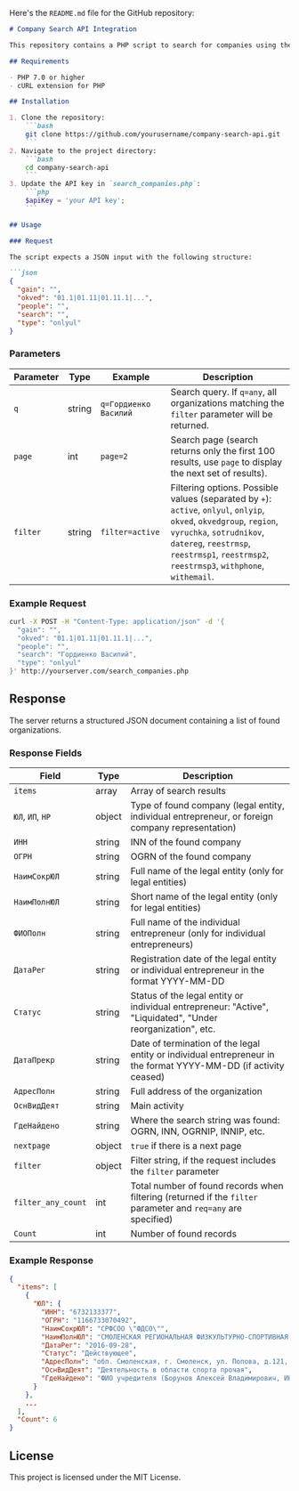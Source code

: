 Here's the `README.md` file for the GitHub repository:

```markdown
# Company Search API Integration

This repository contains a PHP script to search for companies using the FNS (Federal Tax Service) API.

## Requirements

- PHP 7.0 or higher
- cURL extension for PHP

## Installation

1. Clone the repository:
    ```bash
    git clone https://github.com/yourusername/company-search-api.git
    ```
2. Navigate to the project directory:
    ```bash
    cd company-search-api
    ```
3. Update the API key in `search_companies.php`:
    ```php
    $apiKey = 'your API key';
    ```

## Usage

### Request

The script expects a JSON input with the following structure:

```json
{
  "gain": "", 
  "okved": "01.1|01.11|01.11.1|...",
  "people": "",
  "search": "", 
  "type": "onlyul"
}
```

### Parameters

| Parameter | Type   | Example                 | Description                                                                                                                                                           |
|-----------|--------|-------------------------|-----------------------------------------------------------------------------------------------------------------------------------------------------------------------|
| `q`       | string | `q=Гордиенко Василий`   | Search query. If `q=any`, all organizations matching the `filter` parameter will be returned.                                                                         |
| `page`    | int    | `page=2`                | Search page (search returns only the first 100 results, use `page` to display the next set of results).                                                               |
| `filter`  | string | `filter=active`         | Filtering options. Possible values (separated by `+`): `active`, `onlyul`, `onlyip`, `okved`, `okvedgroup`, `region`, `vyruchka`, `sotrudnikov`, `datereg`, `reestrmsp`, `reestrmsp1`, `reestrmsp2`, `reestrmsp3`, `withphone`, `withemail`. |

### Example Request

```bash
curl -X POST -H "Content-Type: application/json" -d '{
  "gain": "", 
  "okved": "01.1|01.11|01.11.1|...",
  "people": "",
  "search": "Гордиенко Василий", 
  "type": "onlyul"
}' http://yourserver.com/search_companies.php
```

## Response

The server returns a structured JSON document containing a list of found organizations.

### Response Fields

| Field         | Type   | Description                                                                                                      |
|---------------|--------|------------------------------------------------------------------------------------------------------------------|
| `items`       | array  | Array of search results                                                                                          |
| `ЮЛ`, `ИП`, `НР` | object | Type of found company (legal entity, individual entrepreneur, or foreign company representation)                |
| `ИНН`         | string | INN of the found company                                                                                         |
| `ОГРН`        | string | OGRN of the found company                                                                                        |
| `НаимСокрЮЛ`  | string | Full name of the legal entity (only for legal entities)                                                          |
| `НаимПолнЮЛ`  | string | Short name of the legal entity (only for legal entities)                                                         |
| `ФИОПолн`     | string | Full name of the individual entrepreneur (only for individual entrepreneurs)                                     |
| `ДатаРег`     | string | Registration date of the legal entity or individual entrepreneur in the format YYYY-MM-DD                        |
| `Статус`      | string | Status of the legal entity or individual entrepreneur: "Active", "Liquidated", "Under reorganization", etc.       |
| `ДатаПрекр`   | string | Date of termination of the legal entity or individual entrepreneur in the format YYYY-MM-DD (if activity ceased) |
| `АдресПолн`   | string | Full address of the organization                                                                                 |
| `ОснВидДеят`  | string | Main activity                                                                                                    |
| `ГдеНайдено`  | string | Where the search string was found: OGRN, INN, OGRNIP, INNIP, etc.                                                |
| `nextpage`    | object | `true` if there is a next page                                                                                   |
| `filter`      | object | Filter string, if the request includes the `filter` parameter                                                    |
| `filter_any_count` | int | Total number of found records when filtering (returned if the `filter` parameter and `req=any` are specified)  |
| `Count`       | int    | Number of found records                                                                                          |

### Example Response

```json
{
  "items": [
    {
      "ЮЛ": {
        "ИНН": "6732133377",
        "ОГРН": "1166733070492",
        "НаимСокрЮЛ": "СРФСОО \"ФДСО\"",
        "НаимПолнЮЛ": "СМОЛЕНСКАЯ РЕГИОНАЛЬНАЯ ФИЗКУЛЬТУРНО-СПОРТИВНАЯ ОБЩЕСТВЕННАЯ ОРГАНИЗАЦИЯ \"ФЕДЕРАЦИЯ ДАРТС СМОЛЕНСКОЙ ОБЛАСТИ\"",
        "ДатаРег": "2016-09-28",
        "Статус": "Действующее",
        "АдресПолн": "обл. Смоленская, г. Смоленск, ул. Попова, д.121, кв.152",
        "ОснВидДеят": "Деятельность в области спорта прочая",
        "ГдеНайдено": "ФИО учредителя (Борунов Алексей Владимирович, ИННФЛ: 673105975402)"
      }
    },
    ...
  ],
  "Count": 6
}
```

## License

This project is licensed under the MIT License.


